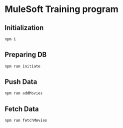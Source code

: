 # MuleSoft Training program

## Initialization

```bash
npm i
```

## Preparing DB

```bash
npm run initiate
```

## Push Data

```bash
npm run addMovies
```

## Fetch Data

```bash
npm run fetchMovies
```
